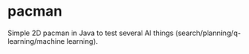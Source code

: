 pacman
======

Simple 2D pacman in Java to test several AI things (search/planning/q-learning/machine learning).
